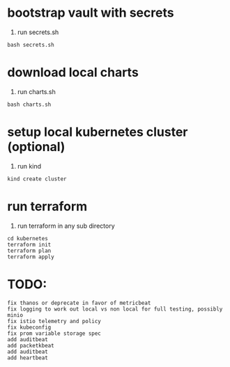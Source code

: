 # bootstrap vault with secrets
1. run secrets.sh
```
bash secrets.sh
```

# download local charts
1. run charts.sh
```
bash charts.sh
```

# setup local kubernetes cluster (optional)
1. run kind
```
kind create cluster
```

# run terraform
1. run terraform in any sub directory
```
cd kubernetes
terraform init
terraform plan
terraform apply
```

# TODO:
```
fix thanos or deprecate in favor of metricbeat
fix logging to work out local vs non local for full testing, possibly minio
fix istio telemetry and policy
fix kubeconfig
fix prom variable storage spec
add auditbeat
add packetkbeat
add auditbeat
add heartbeat
```
